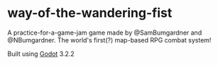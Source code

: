 # way-of-the-wandering-fist
A practice-for-a-game-jam game made by @SamBumgardner and @NBumgardner. 
The world's first(?) map-based RPG combat system!

Built using [Godot](https://github.com/godotengine/godot) 3.2.2